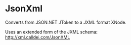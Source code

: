 JsonXml
=======

Converts from JSON.NET JToken to a JXML format XNode.

Uses an extended form of the JXML schema:
http://xml.calldei.com/JsonXML